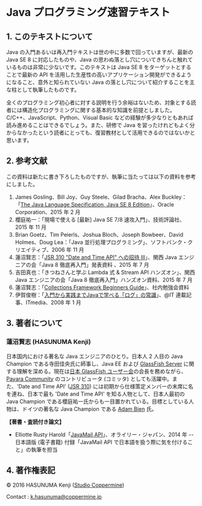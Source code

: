 # Java プログラミング速習テキスト

## 1. このテキストについて

Java の入門あるいは再入門テキストは世の中に多数で回っていますが、最新の Java SE 8 に対応したものや、Java の思わぬ落とし穴についてきちんと触れているものは非常に少ないです。このテキストは Java SE 8 をターゲットとすることで最新の API を活用した生産性の高いアプリケーション開発ができるようになること、意外と知られていない Java の落とし穴について紹介することを主な柱として執筆したものです。

全くのプログラミング初心者に対する説明を行う余裕はないため、対象とする読者には構造化プログラミングに関する基本的な知識を前提としました。C/C++、JavaScript、Python、Visual Basic などの経験が多少なりともあれば読み進めることはできるでしょう。また、研修で Java を習ったけれどもよく分からなかったという読者にとっても、復習教材として活用できるのではないかと思います。

## 2. 参考文献

この資料は新たに書き下ろしたものですが、執筆に当たっては以下の資料を参考にしました。

1. James Gosling、Bill Joy、Guy Steele、Gilad Bracha、Alex Buckley：「[The Java Language Specification, Java SE 8 Edition](https://docs.oracle.com/javase/specs/jls/se8/html/index.html)」、Oracle Corporation、2015 年 2 月
2. 櫻庭祐一：「現場で使える [最新] Java SE 7/8 速攻入門」、技術評論社、2015 年 11 月
3. Brian Goetz、Tim Peierls、Joshua Bloch、Joseph Bowbeer、David Holmes、Doug Lea：「Java 並行処理プログラミング」、ソフトバンク・クリエイティブ、2006 年 11 月
4. 蓮沼賢志：「[JSR 310 "Date and Time API" への招待 III](http://www.slideshare.net/khasunuma/jsr310-3-61112729)」、関西 Java エンジニアの会「Java 8 徹底再入門」発表資料 、2015 年 7 月
5. 吉田真也：「きつねさんと学ぶ Lambda 式 & Stream API ハンズオン」、関西 Java エンジニアの会「Java 8 徹底再入門」ハンズオン資料、2015 年 7 月
6. 蓮沼賢志：「[Collections Framework Beginners Guide](http://www.slideshare.net/khasunuma/collections-framework-61112720)」、社内勉強会資料
7. 伊賀俊樹：「[入門から実践までJavaで学べる「ログ」の常識](http://www.atmarkit.co.jp/ait/articles/0801/08/news128.html)」、@IT 連載記事、ITmedia、2008 年 1 月

## 3. 著者について

### 蓮沼賢志 (HASUNUMA Kenji)

日本国内における著名な Java エンジニアのひとり。日本人 2 人目の Java Champion である寺田佳央氏に師事し、Java EE および [GlassFish Server](http://www.glassfish.org/) に関する理解を深める。現在は[日本 GlassFish ユーザー会](http://www.glassfish.jp/)の会長を務めながら、[Payara Community](http://www.payara.fish/) のコントリビュータ (コミッタ) としても活躍中。また、'Date and Time API' ([JSR 310](https://jcp.org/en/jsr/detail?id=310)) には初期から仕様策定メンバーの末席に名を連ね、日本で最も 'Date and Time API' を知る人物として、日本人最初の Java Champion である櫻庭祐一氏からも一目置かれている。目標としている人物は、ドイツの著名な Java Champion である [Adam Bien](http://www.adam-bien.com/) 氏。

**【著書・査読付き論文】**

- Elliotte Rusty Harold「[JavaMail API](https://www.oreilly.co.jp/books/9784873116631/)」、オライリー・ジャパン、2014 年 -- 日本語版 (電子書籍) 付録「JavaMail API で日本語を扱う際に気を付けること」の執筆を担当

## 4. 著作権表記

&copy; 2016 HASUNUMA Kenji ([Studio Coppermine](http://www.coppermine.jp/))

Contact : k.hasunuma@coppermine.jp
